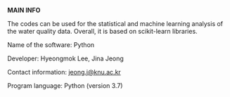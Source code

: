 **MAIN INFO**

The codes can be used for the statistical and machine learning analysis of the water quality data. Overall, it is based on scikit-learn libraries.

Name of the software: Python

Developer: Hyeongmok Lee, Jina Jeong

Contact information: jeong.j@knu.ac.kr

Program language: Python (version 3.7)
